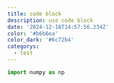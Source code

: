 ```yaml
---
title: code block
description: use code block
date: '2024-12-18T14:57:56.234Z'
color: '#b6b6ea'
color_dark: '#6c72b4'
categorys:
  - test
---
```




```python
import numpy as np
```


